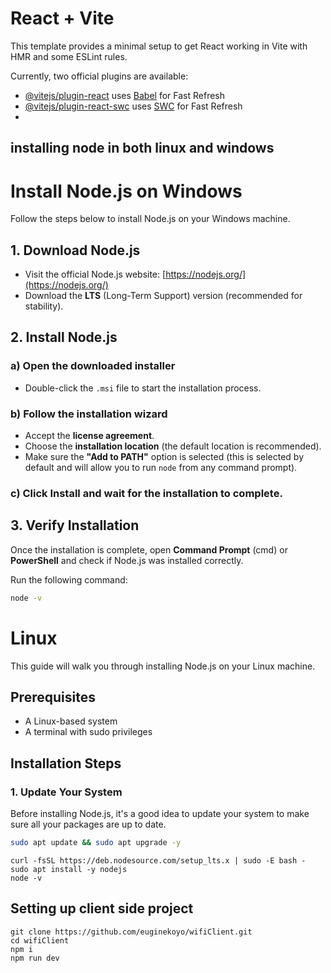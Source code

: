 # React + Vite

This template provides a minimal setup to get React working in Vite with HMR and some ESLint rules.

Currently, two official plugins are available:

- [@vitejs/plugin-react](https://github.com/vitejs/vite-plugin-react/blob/main/packages/plugin-react/README.md) uses [Babel](https://babeljs.io/) for Fast Refresh
- [@vitejs/plugin-react-swc](https://github.com/vitejs/vite-plugin-react-swc) uses [SWC](https://swc.rs/) for Fast Refresh
- 
## installing node in both linux and windows
# Install Node.js on Windows

Follow the steps below to install Node.js on your Windows machine.

## 1. Download Node.js
- Visit the official Node.js website: [https://nodejs.org/](https://nodejs.org/)
- Download the **LTS** (Long-Term Support) version (recommended for stability).

## 2. Install Node.js
### a) Open the downloaded installer
- Double-click the `.msi` file to start the installation process.

### b) Follow the installation wizard
- Accept the **license agreement**.
- Choose the **installation location** (the default location is recommended).
- Make sure the **"Add to PATH"** option is selected (this is selected by default and will allow you to run `node` from any command prompt).

### c) Click **Install** and wait for the installation to complete.

## 3. Verify Installation
Once the installation is complete, open **Command Prompt** (cmd) or **PowerShell** and check if Node.js was installed correctly.

Run the following command:

```bash
node -v
```

#  Linux

This guide will walk you through installing Node.js on your Linux machine.

## Prerequisites
- A Linux-based system
- A terminal with sudo privileges

## Installation Steps

### 1. Update Your System
Before installing Node.js, it's a good idea to update your system to make sure all your packages are up to date.

```bash
sudo apt update && sudo apt upgrade -y
```

```
curl -fsSL https://deb.nodesource.com/setup_lts.x | sudo -E bash -
sudo apt install -y nodejs
node -v

```
## Setting up client side project
 ```
git clone https://github.com/euginekoyo/wifiClient.git
cd wifiClient
npm i 
npm run dev
```
